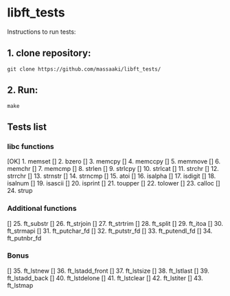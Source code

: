 # libft_tests
Instructions to run tests:

## 1. clone repository:
```
git clone https://github.com/massaaki/libft_tests/
```

## 2. Run:
```
make
```

## Tests list

### libc functions
[OK] 1. memset
[] 2.  bzero
[] 3.  memcpy
[] 4.  memccpy
[] 5.  memmove
[] 6.  memchr
[] 7.  memcmp
[] 8.  strlen
[] 9.  strlcpy
[] 10.  strlcat
[] 11. strchr
[] 12. strrchr
[] 13. strnstr
[] 14. strncmp
[] 15. atoi
[] 16. isalpha
[] 17. isdigit
[] 18. isalnum
[] 19. isascii
[] 20. isprint
[] 21. toupper
[] 22. tolower
[] 23. calloc
[] 24. strup

### Additional functions
[] 25. ft_substr
[] 26. ft_strjoin
[] 27. ft_strtrim
[] 28. ft_split
[] 29. ft_itoa
[] 30. ft_strmapi
[] 31. ft_putchar_fd
[] 32. ft_putstr_fd
[] 33. ft_putendl_fd
[] 34. ft_putnbr_fd

### Bonus

[] 35. ft_lstnew
[] 36. ft_lstadd_front
[] 37. ft_lstsize
[] 38. ft_lstlast
[] 39. ft_lstadd_back
[] 40. ft_lstdelone
[] 41. ft_lstclear
[] 42. ft_lstiter
[] 43. ft_lstmap
